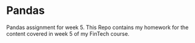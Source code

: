 # Pandas
Pandas assignment for week 5.
This Repo contains my homework for the content covered in week 5 of my FinTech course.
